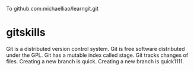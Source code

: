 To github.com:michaelliao/learngit.git
# gitskills
Git is a distributed version control system.
Git is free software distributed under the GPL.
Git has a mutable index called stage.
Git tracks changes of files.
Creating a new branch is quick.
Creating a new branch is quick1111.
